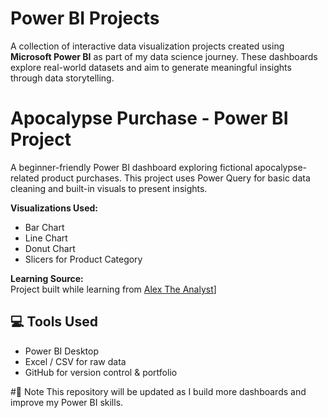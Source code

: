 # Power BI Projects

A collection of interactive data visualization projects created using **Microsoft Power BI** as part of my data science journey. These dashboards explore real-world datasets and aim to generate meaningful insights through data storytelling.

# Apocalypse Purchase - Power BI Project

A beginner-friendly Power BI dashboard exploring fictional apocalypse-related product purchases. This project uses Power Query for basic data cleaning and built-in visuals to present insights.


**Visualizations Used:**  
- Bar Chart
- Line Chart
- Donut Chart
- Slicers for Product Category

**Learning Source:**  
Project built while learning from [Alex The Analyst](https://www.youtube.com/@AlexTheAnalyst)]


## 💻 Tools Used
- Power BI Desktop
- Excel / CSV for raw data
- GitHub for version control & portfolio


#📌 Note
This repository will be updated as I build more dashboards and improve my Power BI skills.
